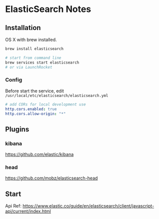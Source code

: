 # ElasticSearch Notes

## Installation

OS X with brew installed.

```bash
brew install elasticsearch
```

```bash
# start from command line
brew services start elasticsearch
# or via LaunchRocket
```

### Config

Before start the service, edit `/usr/local/etc/elasticsearch/elasticsearch.yml`

```yml
# add CORs for local development use
http.cors.enabled: true
http.cors.allow-origin: "*"
```

## Plugins

### kibana

https://github.com/elastic/kibana


### head

https://github.com/mobz/elasticsearch-head

## Start

Api Ref: https://www.elastic.co/guide/en/elasticsearch/client/javascript-api/current/index.html
